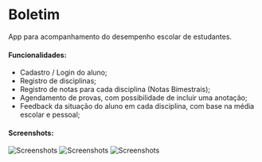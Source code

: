 # Boletim

App para acompanhamento do desempenho escolar de estudantes.

#### Funcionalidades:

* Cadastro / Login do aluno;
* Registro de disciplinas;
* Registro de notas para cada disciplina (Notas Bimestrais);
* Agendamento de provas, com possibilidade de incluir uma anotação;
* Feedback da situação do aluno em cada disciplina, com base na média escolar e pessoal;

#### Screenshots:

![Screenshots](http://i64.tinypic.com/24o9hlc.png)
![Screenshots](http://i68.tinypic.com/125qhqd.png)
![Screenshots](http://i68.tinypic.com/2ia4zra.png)

